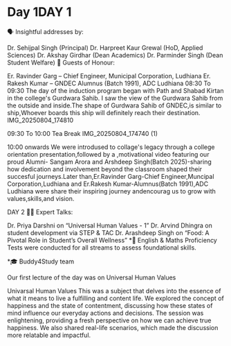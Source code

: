 # Day 1DAY 1
🗣 Insightful addresses by:

Dr. Sehijpal Singh (Principal)
Dr. Harpreet Kaur Grewal (HoD, Applied Sciences)
Dr. Akshay Girdhar (Dean Academics)
Dr. Parminder Singh (Dean Student Welfare)
🌟 Guests of Honour:

Er. Ravinder Garg – Chief Engineer, Municipal Corporation, Ludhiana
Er. Rakesh Kumar – GNDEC Alumnus (Batch 1991), ADC Ludhiana
08:30 To 09:30
The day of the induction program began with Path and Shabad Kirtan in the college's Gurdwara Sahib. I saw the view of the Gurdwara Sahib from the outside and inside.The shape of Gurdwara Sahib of GNDEC,is similar to ship,Whoever boards this ship will definitely reach their destination. IMG_20250804_174810

09:30 To 10:00
Tea Break IMG_20250804_174740 (1)

10:00 onwards
We were introdused to collage's legacy through a college orientation presentation,followed by a ,motivational video featuring our proud Alumni- Sangam Arora and Arshdeep Singh(Batch 2025)-sharing how dedication and involvement beyond the classroom shaped their succesful journeys.Later than,Er.Ravinder Garg-Chief Engineer,Muncipal Corporation,Ludhiana and Er.Rakesh Kumar-Alumnus(Batch 1991),ADC Ludhiana were share their inspiring journey andencourag us to grow with values,skills,and vision.

DAY 2
👩‍🏫 Expert Talks:

Dr. Priya Darshni on “Universal Human Values - 1”
Dr. Arvind Dhingra on student development via STEP & TAC
Dr. Arashdeep Singh on “Food: A Pivotal Role in Student’s Overall Wellness”
*📝 English & Maths Proficiency Tests were conducted for all streams to assess foundational skills.

*🎓 Buddy4Study team

Our first lecture of the day was on Universal Human Values

Univarsal Human Values
This was a subject that delves into the essence of what it means to live a fulfilling and content life. We explored the concept of happiness and the state of contentment, discussing how these states of mind influence our everyday actions and decisions. The session was enlightening, providing a fresh perspective on how we can achieve true happiness. We also shared real-life scenarios, which made the discussion more relatable and impactful.
